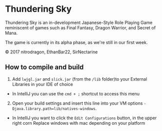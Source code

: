 # Thundering Sky

Thundering Sky is an in-development Japanese-Style Role Playing Game reminiscent of games such as Final Fantasy, Dragon Warrior, and Secret of Mana.

The game is currently in its alpha phase, as we're still in our first week.

© 2017 nitrodragon, EthanBar22, SirNectarine


## How to compile and build
1. Add `lwjgl.jar` and `slick.jar` (from the `/lib` folder)to your External Libraries in your IDE of choice
* In IntelliJ you can use the `cmd + ;` shortcut to access this menu
2. Open your build settings and insert this line into your VM options `-Djava.library.path=lib/natives-windows`.
* In IntelliJ you want to click the `Edit Configurations` button, in the upper right corn
Replace windows with mac depending on your platform
